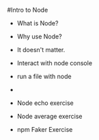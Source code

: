#Intro to Node

* What is Node?
* Why use Node?
* It doesn't matter.

* Interact with node console
* run a file with node
* 
* Node echo exercise

* Node average exercise

* npm Faker Exercise